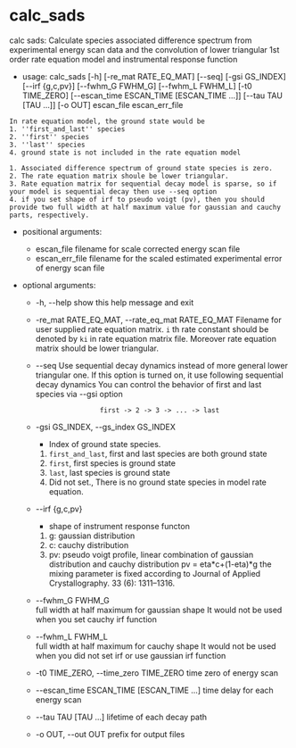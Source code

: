 # calc_sads

calc sads: Calculate species associated difference spectrum from experimental energy scan data and
the convolution of lower triangular 1st order rate equation model and instrumental response function

* usage: calc_sads
                    [-h] [-re_mat RATE_EQ_MAT] [--seq] [-gsi GS_INDEX] [--irf {g,c,pv}] [--fwhm_G FWHM_G] [--fwhm_L FWHM_L] [-t0 TIME_ZERO] [--escan_time ESCAN_TIME [ESCAN_TIME ...]]
                    [--tau TAU [TAU ...]] [-o OUT]
                    escan_file escan_err_file


```{Note}
In rate equation model, the ground state would be
1. ''first_and_last'' species
2. ''first'' species
3. ''last'' species
4. ground state is not included in the rate equation model
```

```{Note}
1. Associated difference spectrum of ground state species is zero.
2. The rate equation matrix shoule be lower triangular.
3. Rate equation matrix for sequential decay model is sparse, so if your model is sequential decay then use --seq option
4. if you set shape of irf to pseudo voigt (pv), then you should provide two full width at half maximum value for gaussian and cauchy parts, respectively.
```

* positional arguments:
  * escan_file            filename for scale corrected energy scan file
  * escan_err_file        filename for the scaled estimated experimental error of energy scan file

* optional arguments:
  * -h, --help            show this help message and exit
  * -re_mat RATE_EQ_MAT, --rate_eq_mat RATE_EQ_MAT
                        Filename for user supplied rate equation matrix. 
                        ``i`` th rate constant should be denoted by ``ki`` in rate equation matrix file.
                        Moreover rate equation matrix should be lower triangular.
  * --seq
                        Use sequential decay dynamics instead of more general lower triangular one.
                        If this option is turned on, it use following sequential decay dynamics
                        You can control the behavior of first and last species via --gsi option

                        first -> 2 -> 3 -> ... -> last
  * -gsi GS_INDEX, --gs_index GS_INDEX
    * Index of ground state species.
    1. ``first_and_last``, first and last species are both ground state
    2. ``first``, first species is ground state
    3. ``last``,  last species is ground state
    4. Did not set., There is no ground state species in model rate equation.
  * --irf {g,c,pv}        
    * shape of instrument response functon
    1. g: gaussian distribution
    2. c: cauchy distribution
    3. pv: pseudo voigt profile, linear combination of gaussian distribution and cauchy distribution pv = eta*c+(1-eta)*g 
       the mixing parameter is fixed according to Journal of Applied Crystallography. 33 (6): 1311–1316. 
  * --fwhm_G FWHM_G       
                        full width at half maximum for gaussian shape
                        It would not be used when you set cauchy irf function
  * --fwhm_L FWHM_L       
                        full width at half maximum for cauchy shape
                        It would not be used when you did not set irf or use gaussian irf function
  * -t0 TIME_ZERO, --time_zero TIME_ZERO
                        time zero of energy scan
  * --escan_time ESCAN_TIME [ESCAN_TIME ...]
                        time delay for each energy scan
  * --tau TAU [TAU ...]   lifetime of each decay path
  * -o OUT, --out OUT     prefix for output files
